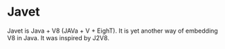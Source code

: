 # Javet

Javet is Java + V8 (JAVa + V + EighT). It is yet another way of embedding V8 in Java. It was inspired by J2V8.

